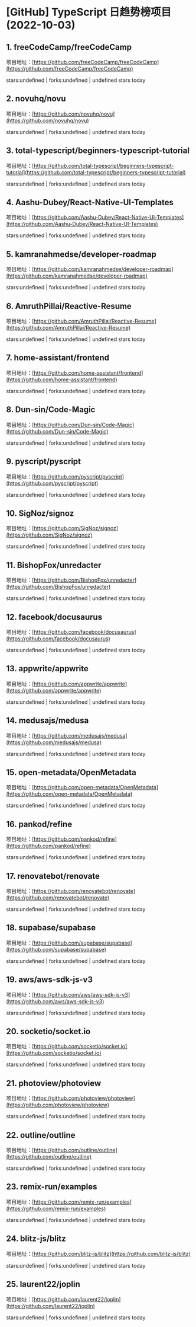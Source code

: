 # [GitHub] TypeScript 日趋势榜项目(2022-10-03)

## 1. freeCodeCamp/freeCodeCamp 

项目地址：[https://github.com/freeCodeCamp/freeCodeCamp](https://github.com/freeCodeCamp/freeCodeCamp)

stars:undefined | forks:undefined | undefined stars today 



## 2. novuhq/novu 

项目地址：[https://github.com/novuhq/novu](https://github.com/novuhq/novu)

stars:undefined | forks:undefined | undefined stars today 



## 3. total-typescript/beginners-typescript-tutorial 

项目地址：[https://github.com/total-typescript/beginners-typescript-tutorial](https://github.com/total-typescript/beginners-typescript-tutorial)

stars:undefined | forks:undefined | undefined stars today 



## 4. Aashu-Dubey/React-Native-UI-Templates 

项目地址：[https://github.com/Aashu-Dubey/React-Native-UI-Templates](https://github.com/Aashu-Dubey/React-Native-UI-Templates)

stars:undefined | forks:undefined | undefined stars today 



## 5. kamranahmedse/developer-roadmap 

项目地址：[https://github.com/kamranahmedse/developer-roadmap](https://github.com/kamranahmedse/developer-roadmap)

stars:undefined | forks:undefined | undefined stars today 



## 6. AmruthPillai/Reactive-Resume 

项目地址：[https://github.com/AmruthPillai/Reactive-Resume](https://github.com/AmruthPillai/Reactive-Resume)

stars:undefined | forks:undefined | undefined stars today 



## 7. home-assistant/frontend 

项目地址：[https://github.com/home-assistant/frontend](https://github.com/home-assistant/frontend)

stars:undefined | forks:undefined | undefined stars today 



## 8. Dun-sin/Code-Magic 

项目地址：[https://github.com/Dun-sin/Code-Magic](https://github.com/Dun-sin/Code-Magic)

stars:undefined | forks:undefined | undefined stars today 



## 9. pyscript/pyscript 

项目地址：[https://github.com/pyscript/pyscript](https://github.com/pyscript/pyscript)

stars:undefined | forks:undefined | undefined stars today 



## 10. SigNoz/signoz 

项目地址：[https://github.com/SigNoz/signoz](https://github.com/SigNoz/signoz)

stars:undefined | forks:undefined | undefined stars today 



## 11. BishopFox/unredacter 

项目地址：[https://github.com/BishopFox/unredacter](https://github.com/BishopFox/unredacter)

stars:undefined | forks:undefined | undefined stars today 



## 12. facebook/docusaurus 

项目地址：[https://github.com/facebook/docusaurus](https://github.com/facebook/docusaurus)

stars:undefined | forks:undefined | undefined stars today 



## 13. appwrite/appwrite 

项目地址：[https://github.com/appwrite/appwrite](https://github.com/appwrite/appwrite)

stars:undefined | forks:undefined | undefined stars today 



## 14. medusajs/medusa 

项目地址：[https://github.com/medusajs/medusa](https://github.com/medusajs/medusa)

stars:undefined | forks:undefined | undefined stars today 



## 15. open-metadata/OpenMetadata 

项目地址：[https://github.com/open-metadata/OpenMetadata](https://github.com/open-metadata/OpenMetadata)

stars:undefined | forks:undefined | undefined stars today 



## 16. pankod/refine 

项目地址：[https://github.com/pankod/refine](https://github.com/pankod/refine)

stars:undefined | forks:undefined | undefined stars today 



## 17. renovatebot/renovate 

项目地址：[https://github.com/renovatebot/renovate](https://github.com/renovatebot/renovate)

stars:undefined | forks:undefined | undefined stars today 



## 18. supabase/supabase 

项目地址：[https://github.com/supabase/supabase](https://github.com/supabase/supabase)

stars:undefined | forks:undefined | undefined stars today 



## 19. aws/aws-sdk-js-v3 

项目地址：[https://github.com/aws/aws-sdk-js-v3](https://github.com/aws/aws-sdk-js-v3)

stars:undefined | forks:undefined | undefined stars today 



## 20. socketio/socket.io 

项目地址：[https://github.com/socketio/socket.io](https://github.com/socketio/socket.io)

stars:undefined | forks:undefined | undefined stars today 



## 21. photoview/photoview 

项目地址：[https://github.com/photoview/photoview](https://github.com/photoview/photoview)

stars:undefined | forks:undefined | undefined stars today 



## 22. outline/outline 

项目地址：[https://github.com/outline/outline](https://github.com/outline/outline)

stars:undefined | forks:undefined | undefined stars today 



## 23. remix-run/examples 

项目地址：[https://github.com/remix-run/examples](https://github.com/remix-run/examples)

stars:undefined | forks:undefined | undefined stars today 



## 24. blitz-js/blitz 

项目地址：[https://github.com/blitz-js/blitz](https://github.com/blitz-js/blitz)

stars:undefined | forks:undefined | undefined stars today 



## 25. laurent22/joplin 

项目地址：[https://github.com/laurent22/joplin](https://github.com/laurent22/joplin)

stars:undefined | forks:undefined | undefined stars today 



